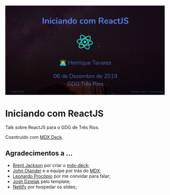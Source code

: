 [![Iniciando com ReactJS](images/new_slide.png)](https://reactjs-gdg.henriquetavares.com/)

# Iniciando com ReactJS

Talk sobre ReactJS para o GDG de Três Rios.

Cosntruido com [MDX Deck](https://github.com/jxnblk/mdx-deck).

## Agradecimentos a ...

- [Brent Jackson](https://github.com/jxnblk) por criar o [mdx-deck](https://github.com/jxnblk/mdx-deck);
- [John Otander](https://github.com/johno) e a equipe por trás do [MDX](https://github.com/mdx-js/mdx);
- [Leonardo Procópio](https://github.com/leoeek) por me convidar para falar;
- [Josh Dzielak](https://github.com/dzello) pelo template;
- [Netlify](https://netlify.com/) por hospedar os slides;
